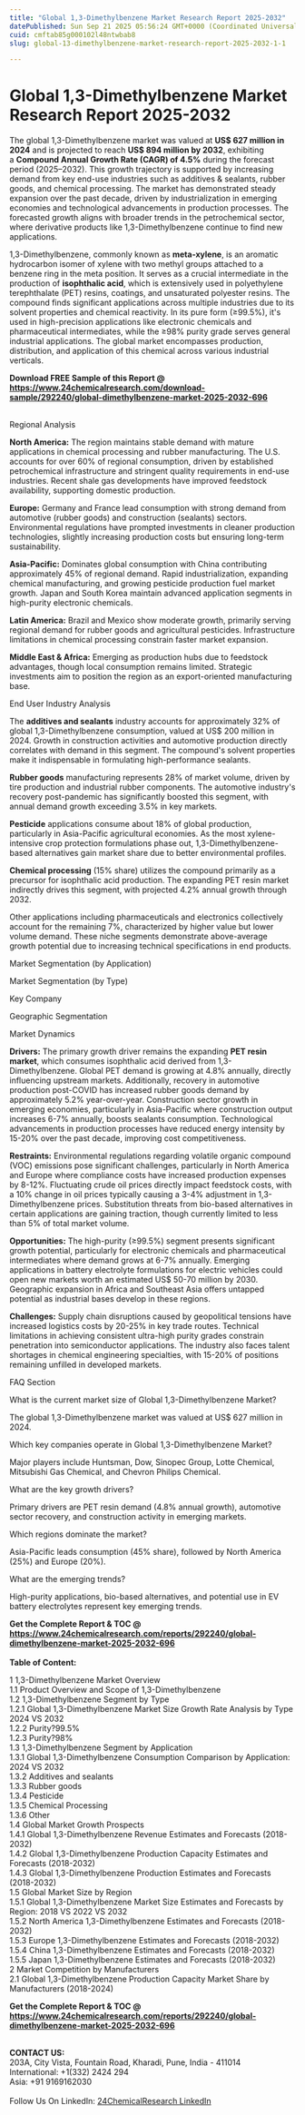 ```yaml
---
title: "Global 1,3-Dimethylbenzene Market Research Report 2025-2032"
datePublished: Sun Sep 21 2025 05:56:24 GMT+0000 (Coordinated Universal Time)
cuid: cmftab85g000102l48ntwbab8
slug: global-13-dimethylbenzene-market-research-report-2025-2032-1-1

---
```


# Global 1,3-Dimethylbenzene Market Research Report 2025-2032

<p>The global 1,3-Dimethylbenzene market was valued at <strong>US$ 627 million in 2024</strong> and is projected to reach <strong>US$ 894 million by 2032</strong>, exhibiting a <strong>Compound Annual Growth Rate (CAGR) of 4.5%</strong> during the forecast period (2025–2032). This growth trajectory is supported by increasing demand from key end-use industries such as additives &amp; sealants, rubber goods, and chemical processing. The market has demonstrated steady expansion over the past decade, driven by industrialization in emerging economies and technological advancements in production processes. The forecasted growth aligns with broader trends in the petrochemical sector, where derivative products like 1,3-Dimethylbenzene continue to find new applications.</p><p>
</p><p>1,3-Dimethylbenzene, commonly known as <strong>meta-xylene</strong>, is an aromatic hydrocarbon isomer of xylene with two methyl groups attached to a benzene ring in the meta position. It serves as a crucial intermediate in the production of <strong>isophthalic acid</strong>, which is extensively used in polyethylene terephthalate (PET) resins, coatings, and unsaturated polyester resins. The compound finds significant applications across multiple industries due to its solvent properties and chemical reactivity. In its pure form (≥99.5%), it's used in high-precision applications like electronic chemicals and pharmaceutical intermediates, while the ≥98% purity grade serves general industrial applications. The global market encompasses production, distribution, and application of this chemical across various industrial verticals.</p><div><b>Download FREE Sample of this Report @ 
            <a href="https://www.24chemicalresearch.com/download-sample/292240/global-dimethylbenzene-market-2025-2032-696">
            https://www.24chemicalresearch.com/download-sample/292240/global-dimethylbenzene-market-2025-2032-696</a></b></div><br><p>
Regional Analysis</p><p>
</p><p><strong>North America:</strong> The region maintains stable demand with mature applications in chemical processing and rubber manufacturing. The U.S. accounts for over 60% of regional consumption, driven by established petrochemical infrastructure and stringent quality requirements in end-use industries. Recent shale gas developments have improved feedstock availability, supporting domestic production.</p><p>
</p><p><strong>Europe:</strong> Germany and France lead consumption with strong demand from automotive (rubber goods) and construction (sealants) sectors. Environmental regulations have prompted investments in cleaner production technologies, slightly increasing production costs but ensuring long-term sustainability.</p><p>
</p><p><strong>Asia-Pacific:</strong> Dominates global consumption with China contributing approximately 45% of regional demand. Rapid industrialization, expanding chemical manufacturing, and growing pesticide production fuel market growth. Japan and South Korea maintain advanced application segments in high-purity electronic chemicals.</p><p>
</p><p><strong>Latin America:</strong> Brazil and Mexico show moderate growth, primarily serving regional demand for rubber goods and agricultural pesticides. Infrastructure limitations in chemical processing constrain faster market expansion.</p><p>
</p><p><strong>Middle East &amp; Africa:</strong> Emerging as production hubs due to feedstock advantages, though local consumption remains limited. Strategic investments aim to position the region as an export-oriented manufacturing base.</p><p>
End User Industry Analysis</p><p>
</p><p>The <strong>additives and sealants</strong> industry accounts for approximately 32% of global 1,3-Dimethylbenzene consumption, valued at US$ 200 million in 2024. Growth in construction activities and automotive production directly correlates with demand in this segment. The compound's solvent properties make it indispensable in formulating high-performance sealants.</p><p>
</p><p><strong>Rubber goods</strong> manufacturing represents 28% of market volume, driven by tire production and industrial rubber components. The automotive industry's recovery post-pandemic has significantly boosted this segment, with annual demand growth exceeding 3.5% in key markets.</p><p>
</p><p><strong>Pesticide</strong> applications consume about 18% of global production, particularly in Asia-Pacific agricultural economies. As the most xylene-intensive crop protection formulations phase out, 1,3-Dimethylbenzene-based alternatives gain market share due to better environmental profiles.</p><p>
</p><p><strong>Chemical processing</strong> (15% share) utilizes the compound primarily as a precursor for isophthalic acid production. The expanding PET resin market indirectly drives this segment, with projected 4.2% annual growth through 2032.</p><p>
</p><p>Other applications including pharmaceuticals and electronics collectively account for the remaining 7%, characterized by higher value but lower volume demand. These niche segments demonstrate above-average growth potential due to increasing technical specifications in end products.</p><p>
Market Segmentation (by Application)</p><p>
</p><p>
Market Segmentation (by Type)</p><p>
</p><p>
Key Company</p><p>
</p><p>
Geographic Segmentation</p><p>
</p><p>
Market Dynamics</p><p>
</p><p><strong>Drivers:</strong> The primary growth driver remains the expanding <strong>PET resin market</strong>, which consumes isophthalic acid derived from 1,3-Dimethylbenzene. Global PET demand is growing at 4.8% annually, directly influencing upstream markets. Additionally, recovery in automotive production post-COVID has increased rubber goods demand by approximately 5.2% year-over-year. Construction sector growth in emerging economies, particularly in Asia-Pacific where construction output increases 6-7% annually, boosts sealants consumption. Technological advancements in production processes have reduced energy intensity by 15-20% over the past decade, improving cost competitiveness.</p><p>
</p><p><strong>Restraints:</strong> Environmental regulations regarding volatile organic compound (VOC) emissions pose significant challenges, particularly in North America and Europe where compliance costs have increased production expenses by 8-12%. Fluctuating crude oil prices directly impact feedstock costs, with a 10% change in oil prices typically causing a 3-4% adjustment in 1,3-Dimethylbenzene prices. Substitution threats from bio-based alternatives in certain applications are gaining traction, though currently limited to less than 5% of total market volume.</p><p>
</p><p><strong>Opportunities:</strong> The high-purity (≥99.5%) segment presents significant growth potential, particularly for electronic chemicals and pharmaceutical intermediates where demand grows at 6-7% annually. Emerging applications in battery electrolyte formulations for electric vehicles could open new markets worth an estimated US$ 50-70 million by 2030. Geographic expansion in Africa and Southeast Asia offers untapped potential as industrial bases develop in these regions.</p><p>
</p><p><strong>Challenges:</strong> Supply chain disruptions caused by geopolitical tensions have increased logistics costs by 20-25% in key trade routes. Technical limitations in achieving consistent ultra-high purity grades constrain penetration into semiconductor applications. The industry also faces talent shortages in chemical engineering specialties, with 15-20% of positions remaining unfilled in developed markets.</p><p>
FAQ Section</p><p>
What is the current market size of Global 1,3-Dimethylbenzene Market?</p><p>
</p><p>The global 1,3-Dimethylbenzene market was valued at US$ 627 million in 2024.</p><p>
Which key companies operate in Global 1,3-Dimethylbenzene Market?</p><p>
</p><p>Major players include Huntsman, Dow, Sinopec Group, Lotte Chemical, Mitsubishi Gas Chemical, and Chevron Philips Chemical.</p><p>
What are the key growth drivers?</p><p>
</p><p>Primary drivers are PET resin demand (4.8% annual growth), automotive sector recovery, and construction activity in emerging markets.</p><p>
Which regions dominate the market?</p><p>
</p><p>Asia-Pacific leads consumption (45% share), followed by North America (25%) and Europe (20%).</p><p>
What are the emerging trends?</p><p>
</p><p>High-purity applications, bio-based alternatives, and potential use in EV battery electrolytes represent key emerging trends.</p>

<div><b>Get the Complete Report & TOC @ 
            <a href="https://www.24chemicalresearch.com/reports/292240/global-dimethylbenzene-market-2025-2032-696">
            https://www.24chemicalresearch.com/reports/292240/global-dimethylbenzene-market-2025-2032-696</a></b></div><br>
            <b>Table of Content:</b><p>1 1,3-Dimethylbenzene Market Overview<br />
    1.1 Product Overview and Scope of 1,3-Dimethylbenzene<br />
    1.2 1,3-Dimethylbenzene Segment by Type<br />
        1.2.1 Global 1,3-Dimethylbenzene Market Size Growth Rate Analysis by Type 2024 VS 2032<br />
        1.2.2 Purity?99.5%<br />
        1.2.3 Purity?98%<br />
    1.3 1,3-Dimethylbenzene Segment by Application<br />
        1.3.1 Global 1,3-Dimethylbenzene Consumption Comparison by Application: 2024 VS 2032<br />
        1.3.2 Additives and sealants<br />
        1.3.3 Rubber goods<br />
        1.3.4 Pesticide<br />
        1.3.5 Chemical Processing<br />
        1.3.6 Other<br />
    1.4 Global Market Growth Prospects<br />
        1.4.1 Global 1,3-Dimethylbenzene Revenue Estimates and Forecasts (2018-2032)<br />
        1.4.2 Global 1,3-Dimethylbenzene Production Capacity Estimates and Forecasts (2018-2032)<br />
        1.4.3 Global 1,3-Dimethylbenzene Production Estimates and Forecasts (2018-2032)<br />
    1.5 Global Market Size by Region<br />
        1.5.1 Global 1,3-Dimethylbenzene Market Size Estimates and Forecasts by Region: 2018 VS 2022 VS 2032<br />
        1.5.2 North America 1,3-Dimethylbenzene Estimates and Forecasts (2018-2032)<br />
        1.5.3 Europe 1,3-Dimethylbenzene Estimates and Forecasts (2018-2032)<br />
        1.5.4 China 1,3-Dimethylbenzene Estimates and Forecasts (2018-2032)<br />
        1.5.5 Japan 1,3-Dimethylbenzene Estimates and Forecasts (2018-2032)<br />
2 Market Competition by Manufacturers<br />
    2.1 Global 1,3-Dimethylbenzene Production Capacity Market Share by Manufacturers (2018-2024)<br /></p>

<div><b>Get the Complete Report & TOC @ 
            <a href="https://www.24chemicalresearch.com/reports/292240/global-dimethylbenzene-market-2025-2032-696">
            https://www.24chemicalresearch.com/reports/292240/global-dimethylbenzene-market-2025-2032-696</a></b></div><br>

<b>CONTACT US:</b><br>
            203A, City Vista, Fountain Road, Kharadi, Pune, India - 411014<br>
            International: +1(332) 2424 294<br>
            Asia: +91 9169162030 <br><br>
            Follow Us On LinkedIn: <a href="https://www.linkedin.com/company/24chemicalresearch/">24ChemicalResearch LinkedIn</a>